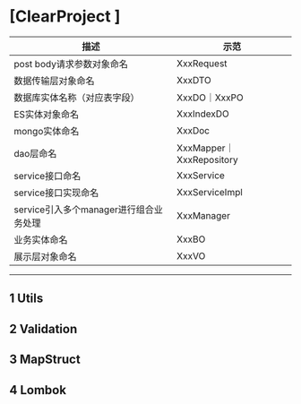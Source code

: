 # [ClearProject ]

| 描述                                   | 示范                     |
| -------------------------------------- | ------------------------ |
| post body请求参数对象命名              | XxxRequest               |
| 数据传输层对象命名                     | XxxDTO                   |
| 数据库实体名称（对应表字段）           | XxxDO｜XxxPO             |
| ES实体对象命名                         | XxxIndexDO               |
| mongo实体命名                          | XxxDoc                   |
| dao层命名                              | XxxMapper｜XxxRepository |
| service接口命名                        | XxxService               |
| service接口实现命名                    | XxxServiceImpl           |
| service引入多个manager进行组合业务处理 | XxxManager               |
| 业务实体命名                           | XxxBO                    |
| 展示层对象命名                         | XxxVO                    |

---

## 1 Utils

## 2 Validation

## 3 MapStruct

## 4 Lombok
